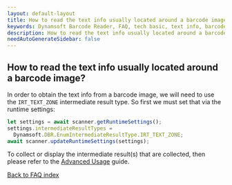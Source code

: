 ```yaml
---
layout: default-layout
title: How to read the text info usually located around a barcode image?
keywords: Dynamsoft Barcode Reader, FAQ, tech basic, text info, barcode image
description: How to read the text info usually located around a barcode image?
needAutoGenerateSidebar: false
---
```


## How to read the text info usually located around a barcode image?

In order to obtain the text info from a barcode image, we will need to use the `IRT_TEXT_ZONE` intermediate result type. So first we must set that via the runtime settings:

```javascript
let settings = await scanner.getRuntimeSettings();
settings.intermediateResultTypes = 
  Dynamsoft.DBR.EnumIntermediateResultType.IRT_TEXT_ZONE;
await scanner.updateRuntimeSettings(settings);
```

To collect or display the intermediate result(s) that are collected, then please refer to the [Advanced Usage](https://www.dynamsoft.com/barcode-reader/programming/javascript/user-guide/advanced-usage.html?ver=latest#display-the-intermediate-result-images-or-the-original-canvas) guide.

[Back to FAQ index](index.md)
